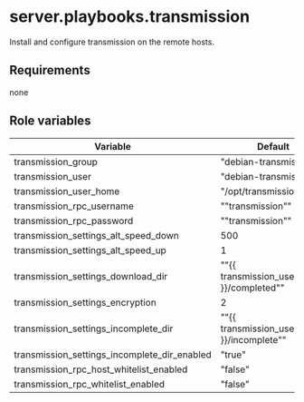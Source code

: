 # server.playbooks.transmission
Install and configure transmission on the remote hosts.

## Requirements
none

## Role variables
| Variable                                     | Default                                       | Comments |
|----------------------------------------------|-----------------------------------------------|----------|
| transmission_group                           | "debian-transmission"                         |          |
| transmission_user                            | "debian-transmission"                         |          |
| transmission_user_home                       | "/opt/transmission"                           |          |
| transmission_rpc_username                    | "\"transmission\""                            |          |
| transmission_rpc_password                    | "\"transmission\""                            |          |
| transmission_settings_alt_speed_down         | 500                                           |          |
| transmission_settings_alt_speed_up           | 1                                             |          |
| transmission_settings_download_dir           | "\"{{ transmission_user_home }}/completed\""  |          |
| transmission_settings_encryption             | 2                                             |          |
| transmission_settings_incomplete_dir         | "\"{{ transmission_user_home }}/incomplete\"" |          |
| transmission_settings_incomplete_dir_enabled | "true"                                        |          |
| transmission_rpc_host_whitelist_enabled      | "false"                                       |          |
| transmission_rpc_whitelist_enabled           | "false"                                       |          |
